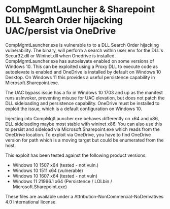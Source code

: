 # CompMgmtLauncher & Sharepoint DLL Search Order hijacking UAC/persist via OneDrive

CompMgmtLauncher.exe is vulnerable to to a DLL Search Order hijacking 
vulnerability. The binary, will perform a search within user env for 
the DLL's Secur32.dll or Wininet.dll when Onedrive is installed. 
CompMgmtLauncher.exe has autoelavate enabled on some versions of Windows 
10. This can be exploited using a Proxy DLL to execute code as autoelevate
is enabled and OneDrive is installed by default on Windows 10 Desktop. On
Windows 11 this provides a useful persistence capability in Microsoft.Sharepoint.exe. 

The UAC bypass issue has a fix in Windows 10 1703 and up as the manifest runs 
asInvoker, preventing misuse for UAC elevation, but does not patch the DLL sideloading
and persistence capability. OneDrive must be installed to exploit the issue, which 
is a default configuration on Windows 10.
 
Injecting into CompMgtLauncher.exe behaves differently on x64 and x86,
DLL sideloading maybe most stable with wininet x86. You can also use this 
to persist and sideload via Microsoft.Sharepoint.exe which reads from 
the OneDrive location. To exploit via OneDrive, you have to find OneDrive
version for path which is a moving target but could be enumerated from the 
host.
 
This exploit has been tested against the following product versions:

* Windows 10 1507 x64 (tested - not vuln.)
* Windows 10 1511 x64 (vulnerable) 
* Windows 10 1607 x64 (tested - not vuln)
* Windows 11 21996.1 x64 (Persistence / LOLbin / Microsoft.Sharepoint.exe)

These files are available under a Attribution-NonCommercial-NoDerivatives 4.0 International license.
